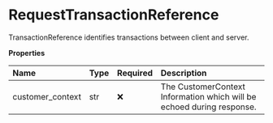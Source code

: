 # RequestTransactionReference

TransactionReference identifies transactions between client and server.

**Properties**

| Name             | Type | Required | Description                                                           |
| :--------------- | :--- | :------- | :-------------------------------------------------------------------- |
| customer_context | str  | ❌       | The CustomerContext Information which will be echoed during response. |

<!-- This file was generated by liblab | https://liblab.com/ -->

